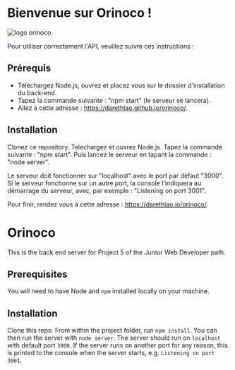 # Bienvenue sur Orinoco !

![logo orinoco.](https://darethlao.github.io/orinoco/images/petit_logo_orinoco.png)

Pour utiliser correctement l'API, veuillez suivre ces instructions :

## Prérequis
* Téléchargez Node.js, ouvrez et placez vous sur le dossier d'installation du back-end.
* Tapez la commande suivante : "npm start" (le serveur se lancera).
* Allez à cette adresse : https://darethlao.github.io/orinoco/.

## Installation
Clonez ce repository.
Telechargez et ouvrez Node.js. 
Tapez la commande suivante : "npm start".
Puis lancez le serveur en tapant la commande : "node server".

Le serveur doit fonctionner sur "localhost" avec le port par défaut "3000". 
Si le serveur fonctionne sur un autre port, la console l'indiquera au démarrage du serveur, avec, par exemple : "Listening on port 3001".

Pour finir, rendez vous à cette adresse : https://darethlao.io/orinoco/.


# Orinoco
This is the back end server for Project 5 of the Junior Web Developer path.

## Prerequisites ##
You will need to have Node and `npm` installed locally on your machine.
## Installation ##
Clone this repo. From within the project folder, run `npm install`. You 
can then run the server with `node server`. 
The server should run on `localhost` with default port `3000`. If the
server runs on another port for any reason, this is printed to the
console when the server starts, e.g. `Listening on port 3001`.